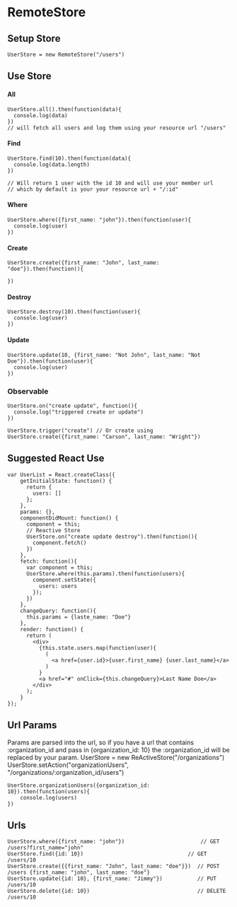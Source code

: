 # RemoteStore
## Setup Store
    UserStore = new RemoteStore("/users")

## Use Store
#### All
    UserStore.all().then(function(data){
      console.log(data)
    })
    // will fetch all users and log them using your resource url "/users"

#### Find    
    UserStore.find(10).then(function(data){
      console.log(data.length)
    })

    // Will return 1 user with the id 10 and will use your member url 
    // which by default is your your resource url + "/:id"

#### Where
    UserStore.where({first_name: "john"}).then(function(user){
      console.log(user)
    })

#### Create
    UserStore.create({first_name: "John", last_name: "doe"}).then(function(){

    })

#### Destroy
    UserStore.destroy(10).then(function(user){
      console.log(user)
    })
    
#### Update
    UserStore.update(10, {first_name: "Not John", last_name: "Not Doe"}).then(function(user){
      console.log(user)
    })

### Observable
    UserStore.on("create update", function(){
      console.log("triggered create or update")
    })
    
    UserStore.trigger("create") // Or create using UserStore.create({first_name: "Carson", last_name: "Wright"})
    
## Suggested React Use
    var UserList = React.createClass({
        getInitialState: function() {
          return {
            users: []
          };
        },
        params: {},
        componentDidMount: function() {
          component = this;
          // Reactive Store
          UserStore.on("create update destroy").then(function(){
            component.fetch()
          })
        },
        fetch: function(){
          var component = this;
          UserStore.where(this.params).then(function(users){
            component.setState({
              users: users
            });
          })
        },
        changeQuery: function(){
          this.params = {laste_name: "Doe"}
        },
        render: function() {
          return (
            <div>
              {this.state.users.map(function(user){
                (
                  <a href={user.id}>{user.first_name} {user.last_name}</a>
                )
              }
              <a href="#" onClick={this.changeQuery}>Last Name Doe</a>
            </div>
          );
        }
    });

## Url Params
Params are parsed into the url, so if you have a url that contains :organization_id and pass in {organization_id: 10}
the :organization_id will be replaced by your param.
    UserStore = new ReActiveStore("/organizations")
    UserStore.setAction("organizationUsers", "/organizations/:organization_id/users")
    
    UserStore.organizationUsers({organization_id: 10}).then(function(users){
        console.log(users)
    })

## Urls
    UserStore.where({first_name: "john"})                        // GET      /users?first_name="john"
    UserStore.find({id: 10})                                 // GET      /users/10
    UserStore.create({{first_name: "John", last_name: "doe"}})  // POST     /users {first_name: "john", last_name: "doe"}
    UserStore.update({id: 10}, {first_name: "Jimmy"})           // PUT      /users/10
    UserStore.delete({id: 10})                                  // DELETE   /users/10
        
